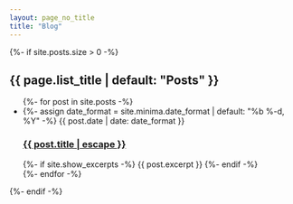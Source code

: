 ```yaml
---
layout: page_no_title
title: "Blog"
---
```


<div class="blog">
<!--
  {%- if page.title -%}
    <h1 class="page-heading">{{ page.title }}</h1>
  {%- endif -%}
   {{ content }}
  -->

  {%- if site.posts.size > 0 -%}
    <h2 class="post-list-heading">{{ page.list_title | default: "Posts" }}</h2>
    <ul class="post-list">
      {%- for post in site.posts -%}
      <li>
        {%- assign date_format = site.minima.date_format | default: "%b %-d, %Y" -%}
		<span class="post-meta">{{ post.date | date: date_format }}</span>
        <h3>
          <a class="post-link" href="{{ post.url | relative_url }}">
            {{ post.title | escape }}
          </a>
        </h3>
        {%- if site.show_excerpts -%}
          {{ post.excerpt }}
        {%- endif -%}
      </li>
      {%- endfor -%}
    </ul>
    <!--
	<p class="rss-subscribe">subscribe <a href="{{ "/feed.xml" | relative_url }}">via RSS</a></p>
	-->
  {%- endif -%}

</div>
